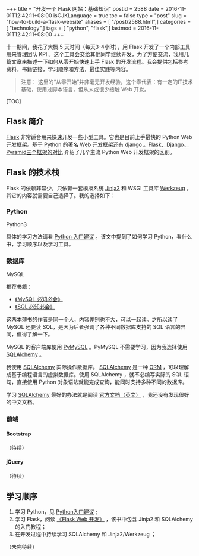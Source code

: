 +++
title = "开发一个 Flask 网站：基础知识"
postid = 2588
date = 2016-11-01T12:42:11+08:00
isCJKLanguage = true
toc = false
type = "post"
slug = "how-to-build-a-flask-website"
aliases = [ "/post/2588.html",]
categories = [ "technology",]
tags = [ "python", "flask",]
lastmod = 2016-11-01T12:42:11+08:00
+++


十一期间，我花了大概 5 天时间（每天3-4小时），用 Flask 开发了一个内部工具用来管理团队 KPI 。这个工具会交给其他同学继续开发，为了方便交流，我用几篇文章来描述一下如何从零开始快速上手 Flask 的开发流程。我会提供包括参考资料，书籍链接，学习顺序和方法，最佳实践等内容。<!--more-->

> 注意： 这里的“从零开始”并非毫无开发经验，这个零代表：有一定的IT技术基础，使用过脚本语言，但从未或很少接触 Web 开发。

[TOC]

## Flask 简介

[Flask][1] 非常适合用来快速开发一些小型工具。它也是目前上手最快的 Python Web 开发框架。基于 Python 的著名 Web 开发框架还有 [django][2] 。[Flask、Django、Pyramid三个框架的对比][3] 介绍了几个主流 Python Web 开发框架的区别。

## Flask 的技术栈

Flask 的依赖非常少，只依赖一套模版系统 [Jinja2][4] 和 WSGI 工具库 [Werkzeug][5] 。其它的内容就需要自己选择了。我的选择如下：

### Python

Python3

具体的学习方法请看 [Python 入门建议][7] 。该文中提到了如何学习 Python，看什么书，学习顺序以及学习工具。

### 数据库

MySQL

推荐书籍：

- [《MySQL 必知必会》][8] 
- [《SQL 必知必会》][9]

这两本薄书的作者是同一个人，内容差别也不大，可以一起读。之所以读了 MySQL 还要读 SQL，是因为后者强调了各种不同数据库支持的 SQL 语言的异同，值得了解一下。

MySQL 的客户端库使用 [PyMySQL][10] 。PyMySQL 不需要学习，因为我选择使用 [SQLAlchemy][6] 。

我使用 [SQLAlchemy][6] 实际操作数据库。 [SQLAlchemy][6] 是一种 [ORM][11] ，可以理解成基于编程语言的虚拟数据库。使用 SQLAlchemy ，就不必编写实际的 SQL 语句，直接使用 Python 对象语法就能完成查询，能同时支持多种不同的数据库。

学习 [SQLAlchemy][6] 最好的办法就是阅读 [官方文档（英文）][12] ，我还没有发现很好的中文文档。

### 前端

#### Bootstrap

（待续）

#### jQuery

（待续）

## 学习顺序

1. 学习 Python，见 [Python入门建议][7] ;
2. 学习 Flask，阅读 [《Flask Web 开发》][13] ，该书中包含 Jinja2 和 SQLAlchemy 的入门教程；
3. 在开发过程中持续学习 SQLAlchemy 和 Jinja2/Werkzeug ；

（未完待续）

[1]: http://flask.pocoo.org/
[2]: https://www.djangoproject.com/
[3]: http://python.jobbole.com/81396/
[4]: http://jinja.pocoo.org/
[5]: http://werkzeug.pocoo.org/
[6]: http://www.sqlalchemy.org/
[7]: https://blog.zengrong.net/post/2335.html
[8]: https://book.douban.com/subject/3354490/
[9]: https://book.douban.com/subject/24250054/
[10]: https://github.com/PyMySQL/PyMySQL
[11]: https://en.wikipedia.org/wiki/Object-relational_mapping
[12]: http://docs.sqlalchemy.org/en/latest/
[13]: https://book.douban.com/subject/26274202/

